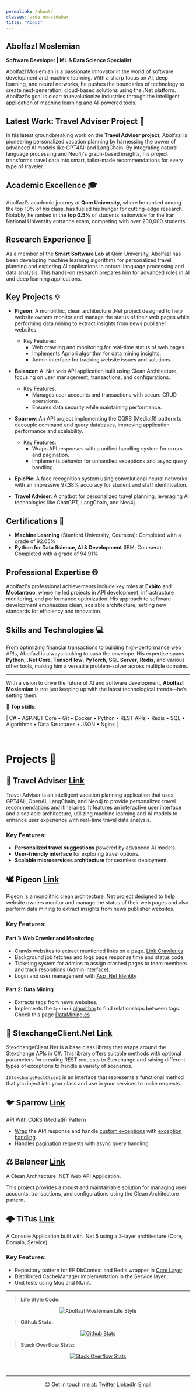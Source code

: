 ```yaml
---
permalink: /about/
classes: wide no-sidebar
title: "About"
---
```

## Abolfazl Moslemian  
**Software Developer | ML & Data Science Specialist**

Abolfazl Moslemian is a passionate innovator in the world of software development and machine learning. With a sharp focus on AI, deep learning, and neural networks, he pushes the boundaries of technology to create next-generation, cloud-based solutions using the .Net platform. Abolfazl's goal is clear: to revolutionize industries through the intelligent application of machine learning and AI-powered tools.

## Latest Work: Travel Adviser Project 🚀
In his latest groundbreaking work on the **Travel Adviser project**, Abolfazl is pioneering personalized vacation planning by harnessing the power of advanced AI models like GPT4All and LangChain. By integrating natural language processing and Neo4j's graph-based insights, his project transforms travel data into smart, tailor-made recommendations for every type of traveler.

## Academic Excellence 🎓

Abolfazl’s academic journey at **Qom University**, where he ranked among the top 10% of his class, has fueled his hunger for cutting-edge research. Notably, he ranked in the **top 0.5%** of students nationwide for the Iran National University entrance exam, competing with over 200,000 students.

## Research Experience 🔬

As a member of the **Smart Software Lab** at Qom University, Abolfazl has been developing machine learning algorithms for personalized travel planning and exploring AI applications in natural language processing and data analysis. This hands-on research prepares him for advanced roles in AI and deep learning applications.

## Key Projects 💡
- **Pigeon**: A monolithic, clean architecture .Net project designed to help website owners monitor and manage the status of their web pages while performing data mining to extract insights from news publisher websites. 
    - Key Features: 
        - Web crawling and monitoring for real-time status of web pages.
        - Implements Apriori algorithm for data mining insights.
        - Admin interface for tracking website issues and solutions.

- **Balancer**: A .Net web API application built using Clean Architecture, focusing on user management, transactions, and configurations.
    - Key Features:
        - Manages user accounts and transactions with secure CRUD operations.
        - Ensures data security while maintaining performance.

- **Sparrow**: An API project implementing the CQRS (MediatR) pattern to decouple command and query databases, improving application performance and scalability.
    - Key Features:
        - Wraps API responses with a unified handling system for errors and pagination.
        - Implements behavior for unhandled exceptions and async query handling.

- **EpicPic**: A face recognition system using convolutional neural networks with an impressive 97.38% accuracy for student and staff identification.

- **Travel Adviser**: A chatbot for personalized travel planning, leveraging AI technologies like ChatGPT, LangChain, and Neo4j.

## Certifications 📜
- **Machine Learning** (Stanford University, Coursera): Completed with a grade of 92.65%
- **Python for Data Science, AI & Development** (IBM, Coursera): Completed with a grade of 94.91%

## Professional Expertise 🌐
Abolfazl's professional achievements include key roles at **Exbito** and **Mootantroo**, where he led projects in API development, infrastructure monitoring, and performance optimization. His approach to software development emphasizes clean, scalable architecture, setting new standards for efficiency and innovation.

## Skills and Technologies 💻
From optimizing financial transactions to building high-performance web APIs, Abolfazl is always looking to push the envelope. His expertise spans **Python**, **.Net Core**, **TensorFlow**, **PyTorch**, **SQL Server**, **Redis**, and various other tools, making him a versatile problem-solver across multiple domains.

---

With a vision to drive the future of AI and software development, **Abolfazl Moslemian** is not just keeping up with the latest technological trends—he’s setting them.

> 
💎 **Top skills**:

| C# • ASP.NET Core • Git • Docker • Python • REST APIs • Redis • SQL • Algorithms • Data Structures • JSON • Nginx |

<br>

# Projects 🎯

## 🧳 Travel Adviser <a href="https://github.com/abowfzl/Travel-Adviser"> <i class="fab fa-fw fa-github" aria-hidden="true"></i><span class="label">Link</span></a>

Travel Adviser is an intelligent vacation planning application that uses GPT4All, OpenAI, LangChain, and Neo4j to provide personalized travel recommendations and itineraries. It features an interactive user interface and a scalable architecture, utilizing machine learning and AI models to enhance user experience with real-time travel data analysis.

### Key Features:
- **Personalized travel suggestions** powered by advanced AI models.
- **User-friendly interface** for exploring travel options.
- **Scalable microservices architecture** for seamless deployment.

## 🕊️ Pigeon  <a href="https://github.com/abowfzl/Pigeon"> <i class="fab fa-fw fa-github" aria-hidden="true"></i><span class="label">Link</span></a>

Pigeon is a monolithic clean architecture .Net project designed to help website owners monitor and manage the status of their web pages and also perform data mining to extract insights from news publisher websites.

### Key Features:

#### Part 1: Web Crawler and Monitoring
- Crawls websites to extract mentioned links on a page. [Link Crawler.cs](https://github.com/abowfzl/Pigeon/blob/master/Pigeon/Crawler/LinkCrawler.cs)
- Background job fetches and logs page response time and status code.
- Ticketing system for admins to assign crashed pages to team members and track resolutions (Admin interface).
- Login and user management with [Asp .Net Identity](https://learn.microsoft.com/en-us/aspnet/identity/overview/getting-started/introduction-to-aspnet-identity)

#### Part 2: Data Mining
- Extracts tags from news websites.
- Implements the `Apriori` [algorithm](https://github.com/abowfzl/Pigeon/tree/master/Pigeon/Algoritms) to find relationships between tags. Check this page [DataMining.cs](https://github.com/abowfzl/Pigeon/blob/master/Pigeon/Pages/DataMining.cshtml.cs)

## 🔁 StexchangeClient.Net <a href="https://github.com/abowfzl/StexchangeClient"> <i class="fab fa-fw fa-github" aria-hidden="true"></i><span class="label">Link</span></a>

StexchangeClient.Net is a base class library that wraps around the Stexchange APIs in C#. This library offers suitable methods with optional parameters for creating REST requests to Stexchange and raising different types of exceptions to handle a variety of scenarios.

`IStexchangeRestClient` is an interface that represents a functional method that you inject into your class and use in your services to make requests.

## 🐦 Sparrow  <a href="https://github.com/abowfzl/Sparrow.Api"> <i class="fab fa-fw fa-github" aria-hidden="true"></i><span class="label">Link</span></a>

API With CQRS (MediatR) Pattern

- [Wrap](https://github.com/abowfzl/Sparrow.Api/tree/master/Sparrow.API/Results/Wrapping) the API response and handle [custom exceptions](https://github.com/abowfzl/Sparrow.Api/blob/master/Sparrow.API/Exceptions/SparrowException.cs) with [exception handling](https://github.com/abowfzl/Sparrow.Api/blob/master/Sparrow.API/Results/ExceptionHandling/GlobalExceptionFilter.cs).
- Handles [pagination](https://github.com/abowfzl/Sparrow.Api/blob/master/Sparrow.Core/PagedList.cs) requests with async query handling.

## ⚖️ Balancer <a href="https://github.com/abowfzl/Balancer"> <i class="fab fa-fw fa-github" aria-hidden="true"></i><span class="label">Link</span></a> 

A Clean Architecture .NET Web API Application.

This project provides a robust and maintainable solution for managing user accounts, transactions, and configurations using the Clean Architecture pattern.

## 🌩 TiTus  <a href="https://github.com/abowfzl/Titus"> <i class="fab fa-fw fa-github" aria-hidden="true"></i><span class="label">Link</span></a>

A Console Application built with .Net 5 using a 3-layer architecture (Core, Domain, Service).

### Key Features:
- Repository pattern for EF DbContext and Redis wrapper in [Core Layer](https://github.com/abowfzl/Titus/blob/master/Core).
- Distributed CacheManager implementation in the Service layer.
- Unit tests using Moq and NUnit.

---

> <i class="fa fa-code" aria-hidden="true"></i> **Life Style Code:** 

<p align="center">
  <img src="/assets/images/abolfazl-life-style.png" alt="Abolfazl Moslemian Life Style"/>
</p>

> <i class="fab fa fa-github" aria-hidden="true"></i> **Github Stats:** 

<p align="center">
 <a href="https://github.com/abowfzl" alt="Abolfazl Moslemian's github stats">
  <img src="https://github-readme-stats.vercel.app/api?username=Abowfzl&theme=tokyonight&show_icons=true" alt="Github Stats"/>
 </a>
</p>

> <i class="fab fa-fw fa-stack-overflow" aria-hidden="true"></i> <strong> Stack Overflow Stats: </strong>
<p align="center">
 <a href="https://stackoverflow.com/users/17593676/abolfazl-moslemian" alt="Abolfazl Moslemian's Stack Overflow stats">
    <img src="https://so-stats-kurt-liao.vercel.app/api?user=17593676&cache=true" alt="Stack Overflow Stats" />
  </a>
</p>


<br/>

---

<p align="center">
  😊 Get in touch me at: 
  <a href="https://twitter.com/abowfzl"><i class="fab fa-fw fa-twitter-square" aria-hidden="true"></i><span class="label">Twitter</span></a>
  <a href="https://linkedin.com/in/abowfzl"><i class="fab fa-fw fa-linkedin" aria-hidden="true"></i><span class="label">LinkedIn</span></a>
  <a href="mailto:abowfzl@gmail.com"><i class="fas fa-fw fa-envelope-square" aria-hidden="true"></i><span class="label">Email</span></a>
</p>
